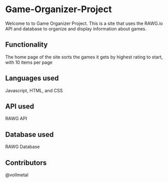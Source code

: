 # Game-Organizer-Project

Welcome to to Game Organizer Project. This is a site that uses the RAWG.io API and database to organize and display information about games. 

## Functionality
The home page of the site sorts the games it gets by highest rating to start, with 10 items per page



## Languages used
Javascript, HTML, and CSS
## API used
RAWG API
## Database used
RAWG Database
## Contributors

@vollmetal
